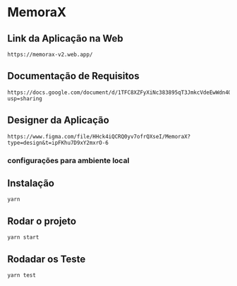 # MemoraX

## Link da Aplicação na Web

    https://memorax-v2.web.app/

## Documentação de Requisitos
 
    https://docs.google.com/document/d/1TFC8XZFyXiNc383895qT3JmkcVdeEwWdn4QAtKmFl80/edit?usp=sharing

## Designer da Aplicação

    https://www.figma.com/file/HHck4iQCRQ0yv7ofrQXseI/MemoraX?type=design&t=ipFKhu7D9xY2mxrO-6
    
### configurações para ambiente local
## Instalação
 `yarn`
## Rodar o projeto
 `yarn start`
## Rodadar os Teste
 `yarn test`

